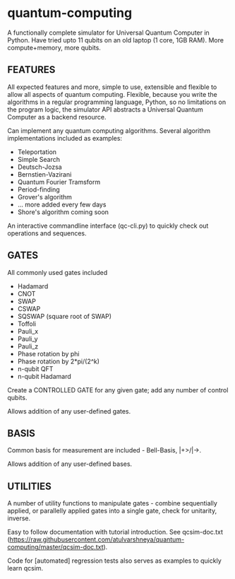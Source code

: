 # quantum-computing

A functionally complete simulator for Universal Quantum Computer in Python. Have tried upto 11 qubits on an old laptop (1 core, 1GB RAM). More compute+memory, more qubits.


FEATURES
-------------------
All expected features and more, simple to use, extensible and flexible to allow all aspects of quantum computing. Flexible, because you write the algorithms in a regular programming language, Python, so no limitations on the program logic, the simulator API abstracts a Universal Quantum Computer as a backend resource.

Can implement any quantum computing algorithms. Several algorithm implementations included as examples:
* Teleportation
* Simple Search
* Deutsch-Jozsa
* Bernstien-Vazirani
* Quantum Fourier Tramsform
* Period-finding
* Grover's algorithm
* ... more added every few days
* Shore's algorithm coming soon

An interactive commandline interface (qc-cli.py) to quickly check out operations and sequences.


GATES
-------------------
All commonly used gates included 
* Hadamard
* CNOT
* SWAP
* CSWAP
* SQSWAP (square root of SWAP)
* Toffoli
* Pauli_x
* Pauli_y
* Pauli_z
* Phase rotation by phi
* Phase rotation by 2*pi/(2^k)
* n-qubit QFT
* n-qubit Hadamard

Create a CONTROLLED GATE for any given gate; add any number of control qubits.

Allows addition of any user-defined gates.

BASIS
-------------------
Common basis for measurement are included - Bell-Basis, |+>/|->.

Allows addition of any user-defined bases.

UTILITIES
-------------------
A number of utility functions to manipulate gates - combine sequentially applied, or parallelly applied gates into a single gate, check for unitarity, inverse.

Easy to follow documentation with tutorial introduction. See qcsim-doc.txt (https://raw.githubusercontent.com/atulvarshneya/quantum-computing/master/qcsim-doc.txt).

Code for [automated] regression tests also serves as examples to quickly learn qcsim.
